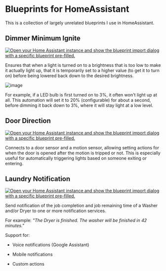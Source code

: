 # Blueprints for HomeAssistant

This is a collection of largely unrelated blueprints I use in HomeAssistant.

## Dimmer Minimum Ignite

[![Open your Home Assistant instance and show the blueprint import dialog with a specific blueprint pre-filled.](https://my.home-assistant.io/badges/blueprint_import.svg)](https://my.home-assistant.io/redirect/blueprint_import/?blueprint_url=https%3A%2F%2Fgithub.com%2Fgregmac%2FHomeAssistant-Blueprints%2Fblob%2Fmain%2Fdimmer_minimum_ignite_level.yaml)

Ensures that when a light is turned on to a brightness that is too low to make it actually light up,
that it is temporarily set to a higher value (to get it to turn on) before being lowered back down
to the desired brightness.

![image](https://user-images.githubusercontent.com/1216375/226121740-e9fbb6fd-39ef-46cd-9392-138ca55a3d71.png)

For example, if a LED bulb is first turned on to 3%, it often won't light up at all. This automation
will set it to 20% (configurable) for about a second, before dimming it back down to 3%, where it
will stay light at a low level.

## Door Direction

[![Open your Home Assistant instance and show the blueprint import dialog with a specific blueprint pre-filled.](https://my.home-assistant.io/badges/blueprint_import.svg)](https://my.home-assistant.io/redirect/blueprint_import/?blueprint_url=https%3A%2F%2Fgithub.com%2Fgregmac%2FHomeAssistant-Blueprints%2Fblob%2Fmain%2Fdoor_direction_trigger.yaml)

Connects to a door sensor and a motion sensor, allowing setting actions
for when the door is opened after the motion is tripped or not. This is
especially useful for automatically triggering lights based on someone
exiting or entering.

## Laundry Notification

[![Open your Home Assistant instance and show the blueprint import dialog with a specific blueprint pre-filled.](https://my.home-assistant.io/badges/blueprint_import.svg)](https://my.home-assistant.io/redirect/blueprint_import/?blueprint_url=https%3A%2F%2Fgithub.com%2Fgregmac%2FHomeAssistant-Blueprints%2Fblob%2Fmain%2Flaundry_notification.yaml)
 
Send notification of the job completion and job remaining time of a Washer and/or Dryer to
one or more notification services.


For example: *"The Dryer is finished. The washer will be finished in 42 minutes."*


Support for:

* Voice notifications (Google Assistant)

* Mobile notifications

* Custom actions
